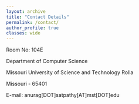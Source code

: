 ```yaml
---
layout: archive
title: "Contact Details"
permalink: /contact/
author_profile: true
classes: wide
---
```


Room No: 104E

Department of Computer Science

Missouri University of Science and Technology Rolla

Missouri - 65401


E-mail: anurag[DOT]satpathy[AT]mst[DOT]edu